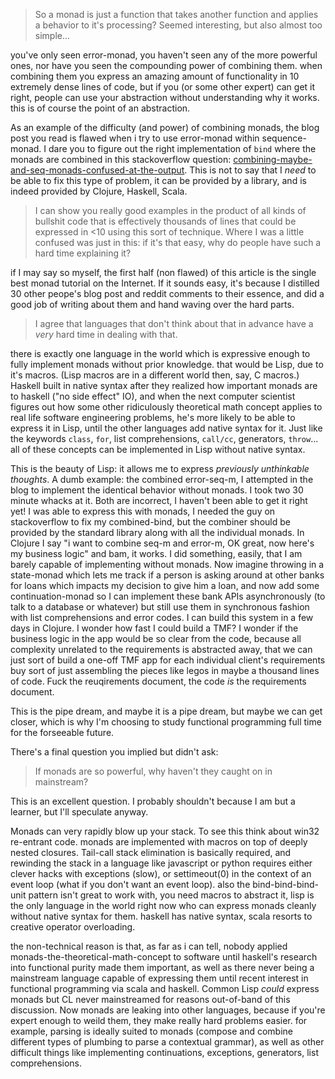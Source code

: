 > So a monad is just a function that takes another function and applies a behavior to it's processing?
> Seemed interesting, but also almost too simple...

you've only seen error-monad, you haven't seen any of the more powerful ones, nor have you seen the compounding power of combining them. when combining them you express an amazing amount of functionality in 10 extremely dense lines of code, but if you (or some other expert) can get it right, people can use your abstraction without understanding why it works. this is of course the point of an abstraction.

As an example of the difficulty (and power) of combining monads, the blog post you read is flawed when i try to use error-monad within sequence-monad. I dare you to figure out the right implementation of `bind` where the monads are combined in this stackoverflow question: [combining-maybe-and-seq-monads-confused-at-the-output](http://stackoverflow.com/questions/10059163/combining-maybe-and-seq-monads-confused-at-the-output). This is not to say that I *need* to be able to fix this type of problem, it can be provided by a library, and is indeed provided by Clojure, Haskell, Scala.

> I can show you really good examples in the product of all kinds of bullshit code that is effectively thousands of lines that could be expressed in <10 using this sort of technique. Where I was a little confused was just in this: if it's that easy, why do people have such a hard time explaining it?

if I may say so myself, the first half (non flawed) of this article is the single best monad tutorial on the Internet. If it sounds easy, it's because I distilled 30 other peope's blog post and reddit comments to their essence, and did a good job of writing about them and hand waving over the hard parts.

> I agree that languages that don't think about that in advance have a *very* hard time in dealing with that.

there is exactly one language in the world which is expressive enough to fully implement monads without prior knowledge. that would be Lisp, due to it's macros. (Lisp macros are in a different world then, say, C macros.) Haskell built in native syntax after they realized how important monads are to haskell ("no side effect" IO), and when the next computer scientist figures out how some other ridiculously theoretical math concept applies to real life software engineering problems, he's more likely to be able to express it in Lisp, until the other languages add native syntax for it. Just like the keywords `class`, `for`, list comprehensions, `call/cc`, generators, `throw`... all of these concepts can be implemented in Lisp without native syntax.

This is the beauty of Lisp: it allows me to express *previously unthinkable thoughts*. A dumb example: the combined error-seq-m, I attempted in the blog to implement the identical behavior without monads. I took two 30 minute whacks at it. Both are incorrect, I haven't been able to get it right yet! I was able to express this with monads, I needed the guy on stackoverflow to fix my combined-bind, but the combiner should be provided by the standard library along with all the individual monads. In Clojure I say "i want to combine seq-m and error-m, OK great, now here's my business logic" and bam, it works. I did something, easily, that I am barely capable of implementing without monads. Now imagine throwing in a state-monad which lets me track if a person is asking around at other banks for loans which impacts my decision to give him a loan, and now add some continuation-monad so I can implement these bank APIs asynchronously (to talk to a database or whatever) but still use them in synchronous fashion with list comprehensions and error codes. I can build this system in a few days in Clojure. I wonder how fast I could build a TMF? I wonder if the business logic in the app would be so clear from the code, because all complexity unrelated to the requirements is abstracted away, that we can just sort of build a one-off TMF app for each individual client's requirements buy sort of just assembling the pieces like legos in maybe a thousand lines of code. Fuck the reuqirements document, the code *is* the requirements document.

This is the pipe dream, and maybe it is a pipe dream, but maybe we can get closer, which is why I'm choosing to study functional programming full time for the forseeable future.

There's a final question you implied but didn't ask:

> If monads are so powerful, why haven't they caught on in mainstream?

This is an excellent question. I probably shouldn't because I am but a learner, but I'll speculate anyway.

Monads can very rapidly blow up your stack. To see this think about win32 re-entrant code. monads are implemented with macros on top of deeply nested closures. Tail-call stack elimination is basically required, and rewinding the stack in a language like javascript or python requires either clever hacks with exceptions (slow), or settimeout(0) in the context of an event loop (what if you don't want an event loop). also the bind-bind-bind-unit pattern isn't great to work with, you need macros to abstract it, lisp is the only language in the world right now who can express monads cleanly without native syntax for them. haskell has native syntax, scala resorts to creative operator overloading.

the non-technical reason is that, as far as i can tell, nobody applied monads-the-theoretical-math-concept to software until haskell's research into functional purity made them important, as well as there never being a mainstream language capable of expressing them until recent interest in functional programming via scala and haskell. Common Lisp *could* express monads but CL never mainstreamed for reasons out-of-band of this discussion. Now monads are leaking into other languages, because if you're expert enough to weild them, they make really hard problems easier. for example, parsing is ideally suited to monads (compose and combine different types of plumbing to parse a contextual grammar), as well as other difficult things like implementing continuations, exceptions, generators, list comprehensions.
